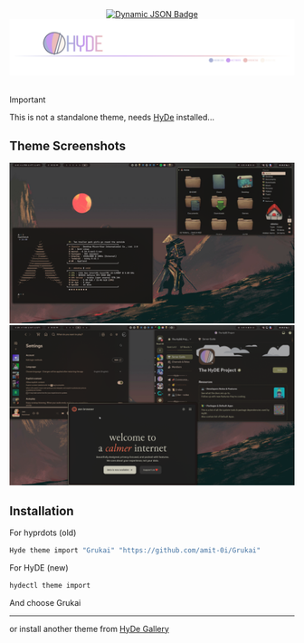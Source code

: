 <div align = center>
    <a href=https://discord.gg/VsWNpZ7F>
        <img alt="Dynamic JSON Badge" src="https://img.shields.io/badge/dynamic/json?url=https%3A%2F%2Fdiscordapp.com%2Fapi%2Finvites%2FmT5YqjaJFh%3Fwith_counts%3Dtrue&query=%24.approximate_member_count&suffix=%20members&style=for-the-badge&logo=discord&logoSize=auto&label=The%20HyDe%20Project&labelColor=ebbcba&color=c79bf0">    
    </a>
</div>
<div align = center><img src="https://raw.githubusercontent.com/prasanthrangan/hyprdots/main/Source/assets/hyde_banner.png"><br><br></div>

> [!IMPORTANT]
> This is not a standalone theme, needs [HyDe](https://github.com/HyDE-Project/HyDE) installed...

## Theme Screenshots
![t1](./screenshots/screenshot1)
![t2](./screenshots/screenshot2)

## Installation

For hyprdots (old)
```sh
Hyde theme import "Grukai" "https://github.com/amit-0i/Grukai"
```

For HyDE (new)
```sh
hydectl theme import
```
And choose Grukai

---

or install another theme from [HyDe Gallery](https://github.com/kRHYME7/hyde-gallery)
